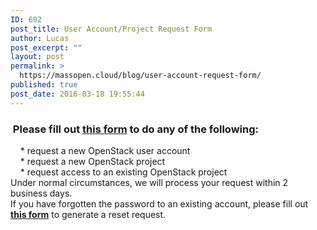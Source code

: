 ```yaml
---
ID: 692
post_title: User Account/Project Request Form
author: Lucas
post_excerpt: ""
layout: post
permalink: >
  https://massopen.cloud/blog/user-account-request-form/
published: true
post_date: 2016-03-18 19:55:44
---
```

<h3> Please fill out <a href="https://docs.google.com/forms/d/e/1FAIpQLScM0jWjAFOWXr4ZY8FcRIVyeiAbtBaZFB5-suKqpJj0WJExOQ/viewform"><strong>this form</strong></a> to do any of the following:</h3>
<div>    * request a new OpenStack user account</div>
<div>    * request a new OpenStack project</div>
<div>    * request access to an existing OpenStack project</div>
<div></div>
<div>Under normal circumstances, we will process your request within 2 business days.</div>
If you have forgotten the password to an existing account, please fill out <strong><a href="https://massopen.cloud:5001/reset">this form</a></strong> to generate a reset request.